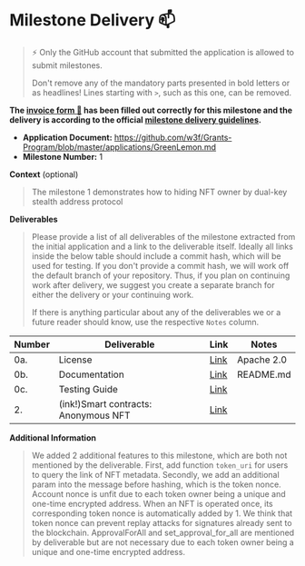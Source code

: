 # Milestone Delivery :mailbox:

> ⚡ Only the GitHub account that submitted the application is allowed to submit milestones. 
> 
> Don't remove any of the mandatory parts presented in bold letters or as headlines! Lines starting with `>`, such as this one, can be removed.

**The [invoice form :pencil:](https://docs.google.com/forms/d/e/1FAIpQLSfmNYaoCgrxyhzgoKQ0ynQvnNRoTmgApz9NrMp-hd8mhIiO0A/viewform) has been filled out correctly for this milestone and the delivery is according to the official [milestone delivery guidelines](https://github.com/w3f/Grants-Program/blob/master/docs/milestone-deliverables-guidelines.md).**  

* **Application Document:** https://github.com/w3f/Grants-Program/blob/master/applications/GreenLemon.md
* **Milestone Number:** 1

**Context** (optional)
> The milestone 1 demonstrates how to hiding NFT owner by dual-key stealth address protocol


**Deliverables**
> Please provide a list of all deliverables of the milestone extracted from the initial application and a link to the deliverable itself. Ideally all links inside the below table should include a commit hash, which will be used for testing. If you don't provide a commit hash, we will work off the default branch of your repository. Thus, if you plan on continuing work after delivery, we suggest you create a separate branch for either the delivery or your continuing work. 
> 
> If there is anything particular about any of the deliverables we or a future reader should know, use the respective `Notes` column.

| Number | Deliverable                          | Link                                                                                    | Notes                                                        |
| ------ | ------------------------------------ | --------------------------------------------------------------------------------------- | ------------------------------------------------------------ |
| 0a.    | License                              | [Link](https://github.com/GreenLemonProtocol/dksap-polkadot/blob/main/LICENSE)          | Apache 2.0                                             
| 0b.    | Documentation                        | [Link](https://github.com/GreenLemonProtocol/dksap-polkadot/blob/main/README.md)        | README.md       
| 0c.    | Testing Guide                        | [Link](https://github.com/GreenLemonProtocol/dksap-polkadot/blob/main/README.md)        |                 | 1.     | Article                              | [Article](https://medium.com/@wuyahuang/green-lemon-protocol-an-anonymous-nft-solution-2fad91cc8f48) [Video](https://www.youtube.com/watch?v=etVIPgOjFNg)|
| 2.     | (ink!)Smart contracts: Anonymous NFT	| [Link](https://github.com/GreenLemonProtocol/dksap-polkadot/blob/main/erc721/lib.rs)    ||


**Additional Information**
> We added 2 additional features to this milestone, which are both not mentioned by the deliverable. First, add function `token_uri` for users to query the link of NFT metadata. Secondly, we add an additional param into the message before hashing, which is the token nonce. Account nonce is unfit due to each token owner being a unique and one-time encrypted address. When an NFT is operated once, its corresponding token nonce is automatically added by 1. We think that token nonce can prevent replay attacks for signatures already sent to the blockchain.
> ApprovalForAll and set_approval_for_all are mentioned by deliverable but are not necessary due to each token owner being a unique and one-time encrypted address. 
